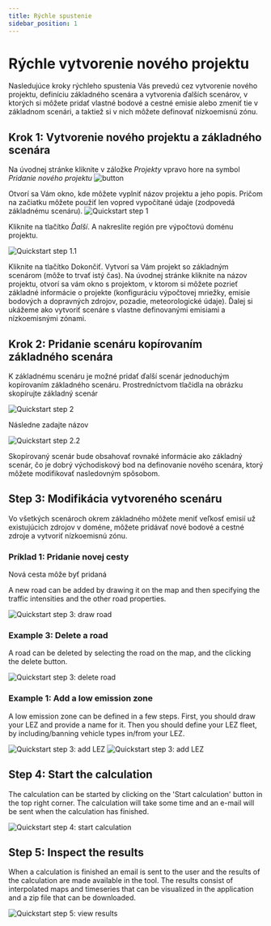 ```yaml
---
title: Rýchle spustenie
sidebar_position: 1
---
```


# Rýchle vytvorenie nového projektu

Nasledujúce kroky rýchleho spustenia Vás prevedú cez vytvorenie nového projektu, definíciu základného scenára a vytvorenia ďalších scenárov, v ktorých si môžete pridať vlastné bodové a cestné emisie alebo zmeniť tie v základnom scenári, a taktiež si v nich môžete definovať nízkoemisnú zónu. 

## Krok 1: Vytvorenie nového projektu a základného scenára 

Na úvodnej stránke kliknite v záložke *Projekty* vpravo hore na symbol *Pridanie nového projektu*  ![button](./images/pridat_novy.PNG)

Otvorí sa Vám okno, kde môžete vyplniť názov projektu a jeho popis. Pričom na začiatku môžete použiť len vopred vypočítané údaje (zodpovedá základnému scenáru). 
![Quickstart step 1](./images/quickstart1_case_name_type_SK.png)

Kliknite na tlačítko *Ďalší*. A nakreslite región pre výpočtovú doménu projektu.

![Quickstart step 1.1](./images/quickstart1_case_polygon_SK.png)

Kliknite na tlačítko Dokončiť. Vytvorí sa Vám projekt so základným scenárom (môže to trvať istý čas). Na úvodnej stránke kliknite na názov projektu, otvorí sa vám okno s projektom, v ktorom si môžete pozrieť základné informácie o projekte (konfiguráciu výpočtovej mriežky, emisie bodových a dopravných zdrojov, pozadie, meteorologické údaje). Ďalej si ukážeme ako vytvoriť scenáre s vlastne definovanými emisiami a nízkoemisnými zónami.  

## Krok 2: Pridanie scenáru kopírovaním základného scenára

K základnému scenáru je možné pridať ďalší scenár jednoduchým kopírovaním základného scenáru. Prostredníctvom tlačidla na obrázku skopírujte základný scenár

![Quickstart step 2](./images/kopirovanie_scenaru.png)

Následne zadajte názov 

![Quickstart step 2.2](./images/kopirovanie_scenaru_nazov.png)

Skopírovaný scenár bude obsahovať rovnaké informácie ako základný scenár, čo je dobrý východiskový bod na definovanie nového scenára, ktorý môžete modifikovať nasledovným spôsobom.  


## Step 3: Modifikácia vytvoreného scenáru

Vo všetkých scenároch okrem základného môžete meniť veľkosť emisií už existujúcich zdrojov v doméne, môžete pridávať nové bodové a cestné zdroje a vytvoriť nízkoemisnú zónu.

### Príklad 1: Pridanie novej cesty

Nová cesta môže byť pridaná 

A new road can be added by drawing it on the map and then specifying the traffic intensities and the other road properties.

![Quickstart step 3: draw road](./images/quickstart3_draw_road.png)

### Example 3: Delete a road

A road can be deleted by selecting the road on the map, and the clicking the delete button.

![Quickstart step 3: delete road](./images/quickstart3_delete_road.png)




### Example 1: Add a low emission zone

A low emission zone can be defined in a few steps. First, you should draw your LEZ and provide a name for it. Then you should define your LEZ fleet, by including/banning vehicle types in/from your LEZ.

![Quickstart step 3: add LEZ](./images/quickstart3_lez_name_polygon.png)
![Quickstart step 3: add LEZ](./images/quickstart3_lez_vehicle_restrictions.png)



## Step 4: Start the calculation

The calculation can be started by clicking on the 'Start calculation' button in the top right corner. The calculation will take some time and an e-mail will be sent when the calculation has finished.

![Quickstart step 4: start calculation](./images/quickstart4_start_calculation.png)

## Step 5: Inspect the results

When a calculation is finished an email is sent to the user and the results of the calculation are made available in the tool. The results consist of interpolated maps and timeseries that can be visualized in the application and a zip file that can be downloaded.

![Quickstart step 5: view results](./images/quickstart5_results.png)
